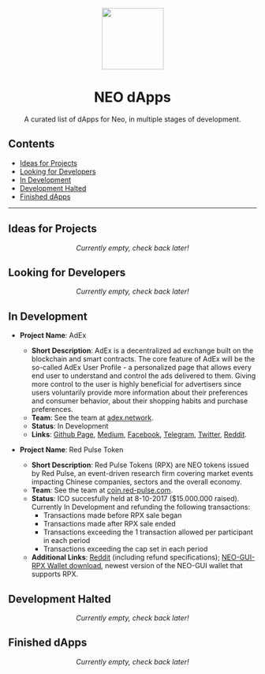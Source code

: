 <p align="center">
  <img 
    src="http://res.cloudinary.com/vidsy/image/upload/v1503160820/CoZ_Icon_DARKBLUE_200x178px_oq0gxm.png" 
    width="125px"
  >
</p>

<h1 align="center">NEO dApps</h1>

<p align="center">
  A curated list of dApps for Neo, in multiple stages of development.
</p>

## Contents

- [Ideas for Projects](#ideas-for-projects)
- [Looking for Developers](#looking-for-developers)
- [In Development](#in-development)
- [Development Halted](#development-halted)
- [Finished dApps](#finished-dapps)

<!--
When listing a dApp, stick to the following guidelines:
* When listing a project idea, the listing must contain: 
    * A proposed project name;
    * A short description of what the dApp would do;
    * Your contact information (if wanted);
* When posting a dApp under 'Looking for Developers', the listing must contain: 
    * The project name;
    * A short description of what the dApp aims to do;
    * The name + contact info from at least 1 team member;
    * (optional: other links, for instance to your github page);
* When posting a dApp under 'In Development', the listing must contain:
    * The project name;
    * A short description of what the dApp aims to do;
    * The name + contact info from at least 1 team member;
    * The status of the development (Not Started | Planning/Research | In Process | Testing | Working Prototype | Live Product/Complete)
    * (optional: other links, for instance to your github page);
* When posting a dApp under 'Development Halted', the listing must contain:
    * The project name;
    * A short description of what the dApp aims to do;
    * The name + contact info from at least 1 team member;
    * The reason development is halted;
    * (optional: other links, for instance to your github page);
* When posting a dApp under 'Finished dApps', the listing must contain:
    * The project name;
    * A short description of what the dApp does;
    * The names of the team;
    * A link to the dApp;
    * (optional: other links, for instance to your github page);
* For layout help (markup), check out this link: https://github.com/adam-p/markdown-here/wiki/Markdown-Cheatsheet.
* When adding a dApp, please make sure to keep the list in that category in alphabetical order!
-->

---

## Ideas for Projects

<!--Example: (you can copy-paste these for ease of use)
- **Project Name**: Neo Capsule
  - **Short Description**: Just a generic placeholder.
  - **Contact Info**: example@gmail.com.
-->

<p align="center">
  <i>Currently empty, check back later!</i>
</p>

## Looking for Developers

<!--Example:
- **Project Name**: Goal BoNEOnza
  - **Short Description**: Your description goes here.
  - **Team**: Dev 1, dev1@gmail.com.
  - **Links**: 
-->

<p align="center">
  <i>Currently empty, check back later!</i>
</p>

## In Development

<!--Example:
- **Project Name**: Neo2phone
  - **Short Description**: Just placeholder stuff.
  - **Team**: A placeholder
  - **Status**: Working Prototype
  - **Links**: [Github Page](https://github.com/asdf/Neo2phone)
-->

- **Project Name**: AdEx
  - **Short Description**: AdEx is a decentralized ad exchange built on the blockchain and smart contracts. The core feature of AdEx will be the so-called AdEx User Profile - a personalized page that allows every end user to understand and control the ads delivered to them. Giving more control to the user is highly beneficial for advertisers since users voluntarily provide more information about their preferences and consumer behavior, about their shopping habits and purchase preferences.
  - **Team**: See the team at [adex.network](http://adex.network/).
  - **Status**: In Development
  - **Links**: [Github Page](https://github.com/AdExBlockchain), [Medium](https://medium.com/the-adex-blog), [Facebook](https://www.facebook.com/AdEx-by-Stremio-756186427900381/), [Telegram](https://t.me/AdExNetwork), [Twitter](https://twitter.com/AdEx_Network), [Reddit](https://www.reddit.com/r/AdEx/).

- **Project Name**: Red Pulse Token
  - **Short Description**: Red Pulse Tokens (RPX) are NEO tokens issued by Red Pulse, an event-driven research firm covering market events impacting Chinese companies, sectors and the overall economy.
  - **Team**: See the team at [coin.red-pulse.com](https://coin.red-pulse.com).
  - **Status**: ICO succesfully held at 8-10-2017 ($15.000.000 raised). Currently In Development and refunding the following transactions:
    - Transactions made before RPX sale began
    - Transactions made after RPX sale ended
    - Transactions exceeding the 1 transaction allowed per participant in each period
    - Transactions exceeding the cap set in each period
  - **Additional Links**: [Reddit](https://www.reddit.com/r/RedPulseToken/) (including refund specifications); [NEO-GUI-RPX Wallet download](https://github.com/Red-Pulse/neo-gui-rpx/releases), newest version of the NEO-GUI wallet that supports RPX.

<!--
<p align="center">
  <i>Currently empty, check back later!</i>
</p>
-->

## Development Halted 

<!--Is this part really necessary? I don't think anyone would post here.-->
<!--Example:
- **Project Name**: Neo2phone
  - **Short Description**: Just placeholder stuff.
  - **Team**: A placeholder
  - **Holdback**: Too many placeholders
  - **Links**: [Github Page](https://github.com/Dobrokhvalov/eth2phone)
-->

<p align="center">
  <i>Currently empty, check back later!</i>
</p>

## Finished dApps

<!--Example:
- **Project Name**: Neoral Net
  - **Short Description**: Just placeholder stuff.
  - **Team**: Placeholder 1, Placeholder 1 sr.
  - **Final Product**: [Placeholder](https://placeholder.net)
  - **Links**: [Facebook](https://www.facebook.com/neonet), [GitHub](https://www.github.com/neoral-net/final)
-->

<p align="center">
  <i>Currently empty, check back later!</i>
</p>
